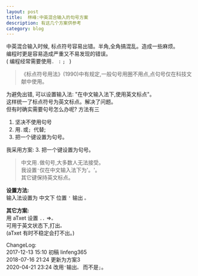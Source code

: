 ```yaml
---
layout: post
title:  林峰:中英混合输入的句号方案
description: 有这几个方案供参考
category: blog
---
```



中英混合输入时候, 标点符号容易出错。半角,全角搞混乱。造成一些麻烦。  
编程时更是容易造成严重又不易发现的错误。  
( 编程经常需要使用`. ` `:` `; ` )



>《标点符号用法》(1990)中有规定,一般句号用圈不用点,点句号仅在科技文献中使用。


为避免出错, 可以设置输入法: "在中文输入法下,使用英文标点"。  
这样统一了标点符号为英文标点。解决了问题。  
但有时确实需要句号怎么办呢? 方法有三    

1. 坚决不使用句号
2. 用`.`或`; `代替;
3. 把一个键设置为句号。


我采用方案: 3. 把一个键设置为句号。
   
> 中文用`.`做句号,大多数人无法接受。  
> 我设置`'`仅在中文输入法下为'。'。  
> 其它键保持英文标点。  

**设置方法:**  
输入法设置为 中文下 位置 `'` 输出 `。`   

**其它方案:**  
用 aTxet 设置 `..` =>`。`    
可用于英文状态下,打出`。`  
(aTxet 有时不稳定会打不出。)

 


ChangeLog:  
2017-12-13 15:10 初稿  linfeng365  
2018-07-16 21:24 更新为方案3  
2020-04-21 23:24 改用`'`输出`。` 而不是`;`。  



 




